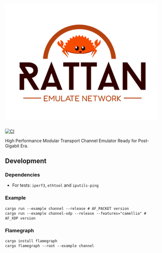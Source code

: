 # [![Rattan](assets/rattan-logo.svg)](https://rattan.stack.rs)

[![CI](https://github.com/stack-rs/rattan/actions/workflows/ci.yml/badge.svg)](https://github.com/stack-rs/rattan/actions/workflows/ci.yml)

High Performance Modular Transport Channel Emulator Ready for Post-Gigabit Era.

## Development

### Dependencies

* For tests: `iperf3`, `ethtool` and `iputils-ping`

### Example

```shell
cargo run --example channel --release # AF_PACKET version
cargo run --example channel-xdp --release --features="camellia" # AF_XDP version
```

### Flamegraph

```shell
cargo install flamegraph
cargo flamegraph --root --example channel
```
